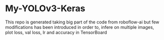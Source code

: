# My-YOLOv3-Keras
This repo is generated taking big part of the code from roboflow-ai but few modifications has been introduced in order to, infere on multiple images, plot loss, val loss, lr and accuracy in TensorBoard
